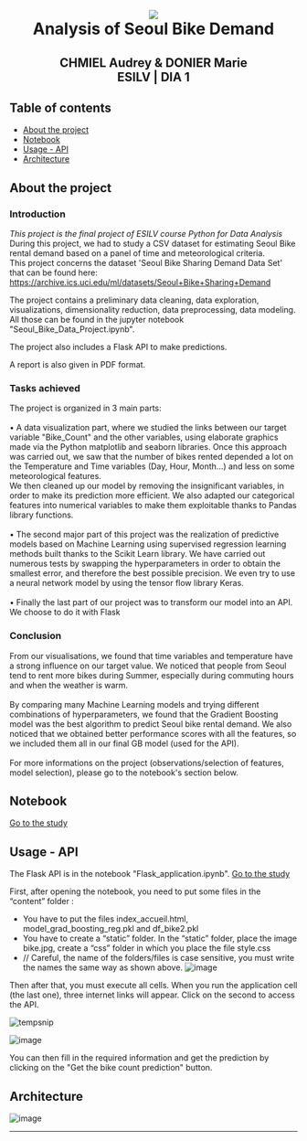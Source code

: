 <h1 align="center">
  <br>
   <img src=https://user-images.githubusercontent.com/61688477/147778433-746a8785-ad30-4160-aed1-d74c87f22c05.jpg>
  <br>
  Analysis of Seoul Bike Demand
  <h2 align="center">
    CHMIEL Audrey & DONIER Marie  
    <br>
    ESILV | DIA 1
  </h2>
</h1> 

## Table of contents
  * [About the project](#about_the_project)
  * [Notebook](#notebook)
  * [Usage - API](#usage)
  * [Architecture](#architecture)

## About the project
### Introduction

*This project is the final project of ESILV course Python for Data Analysis* 
<br>
During this project, we had to study a CSV dataset for estimating Seoul Bike rental demand based on a panel of time and meteorological criteria. 
<br> This project concerns the dataset 'Seoul Bike Sharing Demand Data Set' that can be found here:
https://archive.ics.uci.edu/ml/datasets/Seoul+Bike+Sharing+Demand

The project contains a preliminary data cleaning, data exploration, visualizations, dimensionality reduction, data preprocessing, data modeling.
All those can be found in the jupyter notebook "Seoul_Bike_Data_Project.ipynb".

The project also includes a Flask API to make predictions.

A report is also given in PDF format.

### Tasks achieved 

The project is organized in 3 main parts: 
<br><br>
•	  A data visualization part, where we studied the links between our target variable "Bike_Count" and the other variables, using elaborate graphics made via the Python matplotlib and seaborn libraries. Once this approach was carried out, we saw that the number of bikes rented depended a lot on the Temperature and Time variables (Day, Hour, Month...) and less on some meteorological features. <br> We then cleaned up our model by removing the insignificant variables, in order to make its prediction more efficient. We also adapted our categorical features into numerical variables to make them exploitable thanks to Pandas library functions.
<br><br>
•	  The second major part of this project was the realization of predictive models based on Machine Learning using supervised regression learning methods built thanks to  the Scikit Learn library. We have carried out numerous tests by swapping the hyperparameters in order to obtain the smallest error, and therefore the best possible precision. We even try to use a neural network model by using the tensor flow library Keras.
<br><br>
•  Finally the last part of our project was to transform our model into an API. We choose to do it with Flask
 
### Conclusion
From our visualisations, we found that time variables and temperature have a strong influence on our target value. We noticed that people from Seoul tend to rent more bikes during Summer, especially during commuting hours and when the weather is warm.
<br><br>
By comparing many Machine Learning models and trying different combinations of hyperparameters, we found that the Gradient Boosting model was the best algorithm to predict Seoul bike rental demand. We also noticed that we obtained better performance scores with all the features, so we included them all in our final GB model (used for the API). 
<br><br>
For more informations on the project (observations/selection of features, model selection), please go to the notebook's section below. 
 
 ## Notebook
 [Go to the study](../main/Seoul_Bike_Data_Project.ipynb)

 ## Usage - API
 The Flask API is in the notebook "Flask_application.ipynb". 
 [Go to the study](../main/Flask_application/Flask_application.ipynb)
 
 First, after opening the notebook, you need to put some files in the “content” folder :
  - You have to put the files index_accueil.html, model_grad_boosting_reg.pkl and df_bike2.pkl
  - You have to create a “static” folder. In the “static” folder, place the image bike.jpg, create a “css” folder in which you place the file style.css
  - // Careful, the name of the folders/files is case sensitive, you must write the names the same way as shown above.
  ![image](https://user-images.githubusercontent.com/95496652/147863425-66063d62-4d66-4be5-8715-fc2340f13ca2.png)

 
 Then after that, you must execute all cells.
 When you run the application cell (the last one), three internet links will appear. Click on the second to access the API.
 
 ![tempsnip](https://user-images.githubusercontent.com/95496652/147863512-7b923101-a5f8-4fbf-b994-535484f5d57e.png)

![image](https://user-images.githubusercontent.com/95496652/147863518-c69a9ffe-b2ce-4b2f-8df4-61af57dd8caa.png)


You can then fill in the required information and get the prediction by clicking on the "Get the bike count prediction" button.


 
 ## Architecture
 
![image](https://user-images.githubusercontent.com/95496652/147891121-2706345a-4465-4f3e-a591-e00949dc1a79.png)

-------------------------
